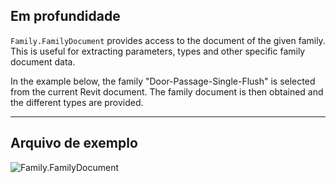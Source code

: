 ## Em profundidade
`Family.FamilyDocument` provides access to the document of the given family. This is useful for extracting parameters, types and other specific family document data.

In the example below, the family "Door-Passage-Single-Flush" is selected from the current Revit document. The family document is then obtained and the different types are provided.
___
## Arquivo de exemplo

![Family.FamilyDocument](./Revit.Elements.Family.FamilyDocument_img.jpg)
